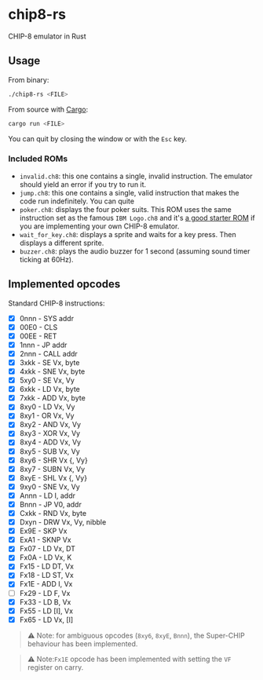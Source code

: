 # chip8-rs

CHIP-8 emulator in Rust

## Usage

From binary:

```zsh
./chip8-rs <FILE>
```

From source with [Cargo](https://doc.rust-lang.org/cargo/):

```zsh
cargo run <FILE>
```

You can quit by closing the window or with the `Esc` key.

### Included ROMs

- `invalid.ch8`: this one contains a single, invalid instruction. The emulator should yield an error if you try to run it.
- `jump.ch8`: this one contains a single, valid instruction that makes the code run indefinitely. You can quite
- `poker.ch8`: displays the four poker suits. This ROM uses the same instruction set as the famous `IBM Logo.ch8` and it's [a good starter ROM](https://tobiasvl.github.io/blog/write-a-chip-8-emulator/#instructions) if you are implementing your own CHIP-8 emulator.
- `wait_for_key.ch8`: displays a sprite and waits for a key press. Then displays a different sprite.
- `buzzer.ch8`: plays the audio buzzer for 1 second (assuming sound timer ticking at 60Hz).

## Implemented opcodes

Standard CHIP-8 instructions:

- [x] 0nnn - SYS addr
- [x] 00E0 - CLS
- [x] 00EE - RET
- [x] 1nnn - JP addr
- [x] 2nnn - CALL addr
- [x] 3xkk - SE Vx, byte
- [x] 4xkk - SNE Vx, byte
- [x] 5xy0 - SE Vx, Vy
- [x] 6xkk - LD Vx, byte
- [x] 7xkk - ADD Vx, byte
- [x] 8xy0 - LD Vx, Vy
- [x] 8xy1 - OR Vx, Vy
- [x] 8xy2 - AND Vx, Vy
- [x] 8xy3 - XOR Vx, Vy
- [x] 8xy4 - ADD Vx, Vy
- [x] 8xy5 - SUB Vx, Vy
- [x] 8xy6 - SHR Vx {, Vy}
- [x] 8xy7 - SUBN Vx, Vy
- [x] 8xyE - SHL Vx {, Vy}
- [x] 9xy0 - SNE Vx, Vy
- [x] Annn - LD I, addr
- [x] Bnnn - JP V0, addr
- [x] Cxkk - RND Vx, byte
- [x] Dxyn - DRW Vx, Vy, nibble
- [x] Ex9E - SKP Vx
- [x] ExA1 - SKNP Vx
- [x] Fx07 - LD Vx, DT
- [x] Fx0A - LD Vx, K
- [x] Fx15 - LD DT, Vx
- [x] Fx18 - LD ST, Vx
- [x] Fx1E - ADD I, Vx
- [ ] Fx29 - LD F, Vx
- [x] Fx33 - LD B, Vx
- [x] Fx55 - LD [I], Vx
- [x] Fx65 - LD Vx, [I]

> ⚠️ Note: for ambiguous opcodes (`8xy6`, `8xyE`, `Bnnn`), the Super-CHIP behaviour has been implemented.

> ⚠️ Note:`Fx1E` opcode has been implemented with setting the `VF` register on carry.
